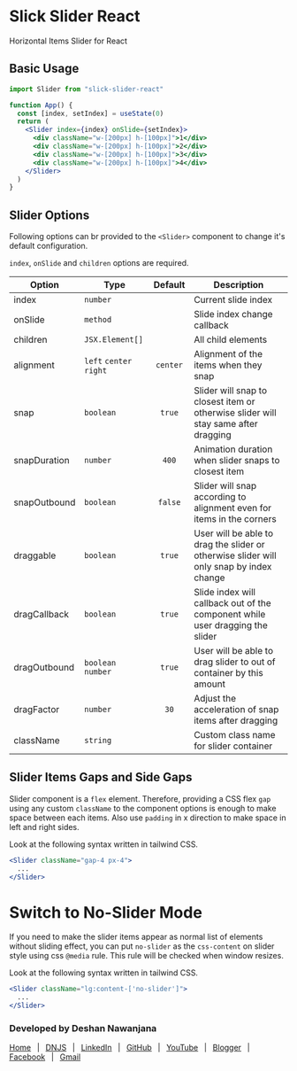 # Slick Slider React
Horizontal Items Slider for React

## Basic Usage

```jsx
import Slider from "slick-slider-react"

function App() {
  const [index, setIndex] = useState(0)
  return (
    <Slider index={index} onSlide={setIndex}>
      <div className="w-[200px] h-[100px]">1</div>
      <div className="w-[200px] h-[100px]">2</div>
      <div className="w-[200px] h-[100px]">3</div>
      <div className="w-[200px] h-[100px]">4</div>
    </Slider>
  )
}
```

## Slider Options

Following options can br provided to the `<Slider>` component to change it's default configuration.

`index`, `onSlide` and `children` options are required.

| Option       | Type                    |  Default | Description                                                                             |
| ------------ | ----------------------- | :------: | --------------------------------------------------------------------------------------- |
| index        | `number`                |          | Current slide index                                                                     |
| onSlide      | `method`                |          | Slide index change callback                                                             |
| children     | `JSX.Element[]`         |          | All child elements                                                                      |
| alignment    | `left` `center` `right` | `center` | Alignment of the items when they snap                                                   |
| snap         | `boolean`               | `true`   | Slider will snap to closest item or otherwise slider will stay same after dragging      |
| snapDuration | `number`                | `400`    | Animation duration when slider snaps to closest item                                    |
| snapOutbound | `boolean`               | `false`  | Slider will snap according to alignment even for items in the corners                   |
| draggable    | `boolean`               | `true`   | User will be able to drag the slider or otherwise slider will only snap by index change |
| dragCallback | `boolean`               | `true`   | Slide index will callback out of the component while user dragging the slider           |
| dragOutbound | `boolean` `number`      | `true`   | User will be able to drag slider to out of container by this amount                     |
| dragFactor   | `number`                |  `30`    | Adjust the acceleration of snap items after dragging                                    |
| className    | `string`                |          | Custom class name for slider container                                                  |

## Slider Items Gaps and Side Gaps

Slider component is a `flex` element. Therefore, providing a CSS flex `gap` using any custom `className` to the component options is enough to make space between each items. Also use `padding` in x direction to make space in left and right sides.

Look at the following syntax written in tailwind CSS.

```jsx
<Slider className="gap-4 px-4">
  ...
</Slider>
```

# Switch to No-Slider Mode

If you need to make the slider items appear as normal list of elements without sliding effect, you can put `no-slider` as the `css-content` on slider style using css `@media` rule. This rule will be checked when window resizes.

Look at the following syntax written in tailwind CSS.

```jsx
<Slider className="lg:content-['no-slider']">
  ...
</Slider>
```

### Developed by Deshan Nawanjana

[Home](https://deshan.lk/)
&ensp;|&ensp;
[DNJS](https://dnjs.info/)
&ensp;|&ensp;
[LinkedIn](https://www.linkedin.com/in/deshan-nawanjana/)
&ensp;|&ensp;
[GitHub](https://github.com/deshan-nawanjana)
&ensp;|&ensp;
[YouTube](https://www.youtube.com/channel/UCfqOF8_UTa6LhaujoFETqlQ)
&ensp;|&ensp;
[Blogger](https://dn-w.blogspot.com/)
&ensp;|&ensp;
[Facebook](https://www.facebook.com/mr.dnjs)
&ensp;|&ensp;
[Gmail](mailto:deshan.uok@gmail.com)
